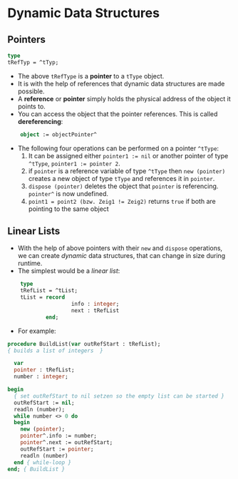 # Dynamic Data Structures

## Pointers

````pascal
type
tRefTyp = ^tTyp;
````
* The above `tRefType` is a **pointer** to a `tType` object.
* It is with the help of references that dynamic data structures are made possible.
* A **reference** or **pointer** simply holds the physical address of the object it points to.
* You can access the object that the pointer references. This is called **dereferencing**:

````pascal
    object := objectPointer^
````

* The following four operations can be performed on a pointer `^tType`:
    1. It can be assigned either `pointer1 := nil` or another pointer of type `^tType`, `pointer1 := pointer 2`.
    2. if `pointer` is a reference variable of type `^tType` then `new (pointer)` creates a new object of type `tType` and references it in `pointer`.
    3. `dispose (pointer)` deletes the object that `pointer` is referencing. `pointer^` is now undefined.
    4. `point1 = point2 (bzw. Zeig1 != Zeig2)` returns `true` if both are pointing to the same object

## Linear Lists

* With the help of above pointers with their `new` and `dispose` operations, we can create *dynamic* data structures, that can change in size during runtime.
* The simplest would be a *linear list*:

````pascal
    type
    tRefList = ^tList;
    tList = record
                    info : integer;
                    next : tRefList
            end;
````

* For example:

````pascal
procedure BuildList(var outRefStart : tRefList);
{ builds a list of integers  }

  var
  pointer : tRefList;
  number : integer;

begin
  { set outRefStart to nil setzen so the empty list can be started }
  outRefStart := nil;
  readln (number);
  while number <> 0 do
  begin
    new (pointer);
    pointer^.info := number;
    pointer^.next := outRefStart;
    outRefStart := pointer;
    readln (number)
  end { while-loop }
end; { BuildList }
````


